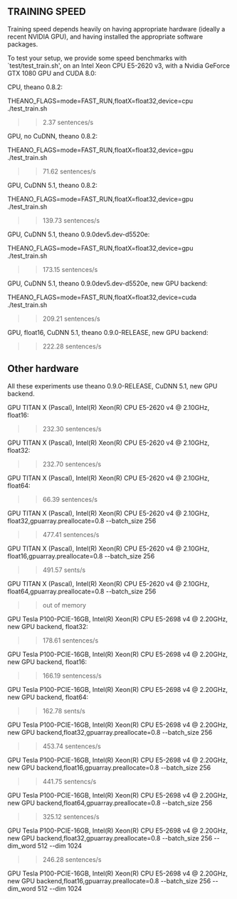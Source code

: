 TRAINING SPEED
--------------

Training speed depends heavily on having appropriate hardware (ideally a recent NVIDIA GPU),
and having installed the appropriate software packages.

To test your setup, we provide some speed benchmarks with `test/test_train.sh',
on an Intel Xeon CPU E5-2620 v3, with a Nvidia GeForce GTX 1080 GPU and CUDA 8.0:

CPU, theano 0.8.2:

  THEANO_FLAGS=mode=FAST_RUN,floatX=float32,device=cpu ./test_train.sh

>> 2.37 sentences/s

GPU, no CuDNN, theano 0.8.2:

  THEANO_FLAGS=mode=FAST_RUN,floatX=float32,device=gpu ./test_train.sh

>> 71.62 sentences/s

GPU, CuDNN 5.1, theano 0.8.2:

  THEANO_FLAGS=mode=FAST_RUN,floatX=float32,device=gpu ./test_train.sh

>> 139.73 sentences/s

GPU, CuDNN 5.1, theano 0.9.0dev5.dev-d5520e:

  THEANO_FLAGS=mode=FAST_RUN,floatX=float32,device=gpu ./test_train.sh

>> 173.15 sentences/s

GPU, CuDNN 5.1, theano 0.9.0dev5.dev-d5520e, new GPU backend:

  THEANO_FLAGS=mode=FAST_RUN,floatX=float32,device=cuda ./test_train.sh

>> 209.21 sentences/s

GPU, float16, CuDNN 5.1, theano 0.9.0-RELEASE, new GPU backend:

>> 222.28 sentences/s

Other hardware
--------------

All these experiments use theano 0.9.0-RELEASE, CuDNN 5.1, new GPU backend.

GPU TITAN X (Pascal), Intel(R) Xeon(R) CPU E5-2620 v4 @ 2.10GHz, float16:

>> 232.30 sentences/s

GPU TITAN X (Pascal), Intel(R) Xeon(R) CPU E5-2620 v4 @ 2.10GHz, float32:

>> 232.70 sentences/s

GPU TITAN X (Pascal), Intel(R) Xeon(R) CPU E5-2620 v4 @ 2.10GHz, float64:

>> 66.39 sentences/s

GPU TITAN X (Pascal), Intel(R) Xeon(R) CPU E5-2620 v4 @ 2.10GHz, float32,gpuarray.preallocate=0.8 --batch_size 256

>> 477.41 sentences/s

GPU TITAN X (Pascal), Intel(R) Xeon(R) CPU E5-2620 v4 @ 2.10GHz, float16,gpuarray.preallocate=0.8 --batch_size 256

>> 491.57 sents/s

GPU TITAN X (Pascal), Intel(R) Xeon(R) CPU E5-2620 v4 @ 2.10GHz, float64,gpuarray.preallocate=0.8 --batch_size 256

>> out of memory

GPU Tesla P100-PCIE-16GB, Intel(R) Xeon(R) CPU E5-2698 v4 @ 2.20GHz, new GPU backend, float32:

>> 178.61 sentences/s

GPU Tesla P100-PCIE-16GB, Intel(R) Xeon(R) CPU E5-2698 v4 @ 2.20GHz, new GPU backend, float16:

>> 166.19 sentencess/s

GPU Tesla P100-PCIE-16GB, Intel(R) Xeon(R) CPU E5-2698 v4 @ 2.20GHz, new GPU backend, float64:

>> 162.78 sents/s

GPU Tesla P100-PCIE-16GB, Intel(R) Xeon(R) CPU E5-2698 v4 @ 2.20GHz, new GPU backend,float32,gpuarray.preallocate=0.8 --batch_size 256

>> 453.74 sentences/s

GPU Tesla P100-PCIE-16GB, Intel(R) Xeon(R) CPU E5-2698 v4 @ 2.20GHz, new GPU backend,float16,gpuarray.preallocate=0.8 --batch_size 256

>> 441.75 sentencs/s

GPU Tesla P100-PCIE-16GB, Intel(R) Xeon(R) CPU E5-2698 v4 @ 2.20GHz, new GPU backend,float64,gpuarray.preallocate=0.8 --batch_size 256

>> 325.12 sentences/s

GPU Tesla P100-PCIE-16GB, Intel(R) Xeon(R) CPU E5-2698 v4 @ 2.20GHz, new GPU backend,float32,gpuarray.preallocate=0.8 --batch_size 256 --dim_word 512 --dim 1024

>> 246.28 sentences/s

GPU Tesla P100-PCIE-16GB, Intel(R) Xeon(R) CPU E5-2698 v4 @ 2.20GHz, new GPU backend,float16,gpuarray.preallocate=0.8 --batch_size 256 --dim_word 512 --dim 1024

>> 

